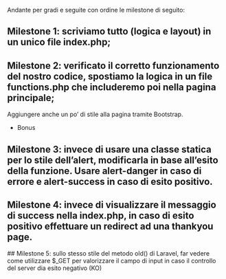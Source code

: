 Andante per gradi  e seguite con ordine le milestone di seguito:

## Milestone 1: scriviamo tutto (logica e layout) in un unico file index.php;

## Milestone 2: verificato il corretto funzionamento del nostro codice, spostiamo la logica in un file functions.php che includeremo poi nella pagina principale;

Aggiungere anche un po’ di stile alla pagina tramite Bootstrap.

- Bonus
## Milestone 3: invece di usare una classe statica per lo stile dell’alert, modificarla in base all’esito della funzione. Usare alert-danger in caso di errore e alert-success in caso di esito positivo.

## Milestone 4: invece di visualizzare il messaggio di success nella index.php, in caso di esito positivo effettuare un redirect ad una thankyou page.

## Milestone 5: sullo stesso stile del metodo old() di Laravel, far vedere come utilizzare $_GET per valorizzare il campo di input in caso il controllo del server dia esito negativo (KO)
